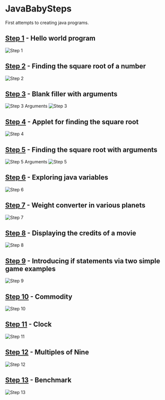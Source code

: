 # JavaBabySteps
First attempts to creating java programs.


<h2><a href="https://github.com/ConstantinosGeorgiou/JavaBabySteps/blob/master/step1.java" title="Step one source code" target="_blank">Step 1</a> - Hello world program</h2> 
<img src="https://github.com/ConstantinosGeorgiou/JavaBabySteps/blob/master/Step1-Saluton.PNG" alt="Step 1"/>

<h2><a href="https://github.com/ConstantinosGeorgiou/JavaBabySteps/blob/master/step2.java" title="Step two source code" target="_blank">Step 2</a> - Finding the square root of a number</h2> 
<img src="https://github.com/ConstantinosGeorgiou/JavaBabySteps/blob/master/Step2-sqrRoot.PNG" alt="Step 2"/>

<h2><a href="https://github.com/ConstantinosGeorgiou/JavaBabySteps/blob/master/step3.java" title="Step three source code" target="_blank">Step 3</a> - Blank filler with arguments</h2> 
<img src="https://github.com/ConstantinosGeorgiou/JavaBabySteps/blob/master/Step3-Arguments.PNG" alt="Step 3 Arguments"/>
<img src="https://github.com/ConstantinosGeorgiou/JavaBabySteps/blob/master/Step3-BlankFiller.PNG" alt="Step 3"/>

<h2><a href="https://github.com/ConstantinosGeorgiou/JavaBabySteps/blob/master/step4.java" title="Step four source code" target="_blank">Step 4</a> - Applet for finding the square root</h2> 
<img src="https://github.com/ConstantinosGeorgiou/JavaBabySteps/blob/master/Step4-rootApplet.PNG" alt="Step 4"/>

<h2><a href="https://github.com/ConstantinosGeorgiou/JavaBabySteps/blob/master/step5.java" title="Step five source code" target="_blank">Step 5</a> - Finding the square root with arguments</h2> 
<img src="https://github.com/ConstantinosGeorgiou/JavaBabySteps/blob/master/Step5-NewRootArguments.PNG" alt="Step 5 Arguments"/>
<img src="https://github.com/ConstantinosGeorgiou/JavaBabySteps/blob/master/Step5-NewRoot.PNG" alt="Step 5"/>

<h2><a href="https://github.com/ConstantinosGeorgiou/JavaBabySteps/blob/master/step6.java" title="Step six source code" target="_blank">Step 6</a> - Exploring java variables</h2> 
<img src="https://github.com/ConstantinosGeorgiou/JavaBabySteps/blob/master/Step6-Variables.PNG" alt="Step 6"/>

<h2><a href="https://github.com/ConstantinosGeorgiou/JavaBabySteps/blob/master/step7.java" title="Step seven source code" target="_blank">Step 7</a> - Weight converter in various planets</h2> 
<img src="https://github.com/ConstantinosGeorgiou/JavaBabySteps/blob/master/Step7-PlanetWeight.PNG" alt="Step 7"/>

<h2><a href="https://github.com/ConstantinosGeorgiou/JavaBabySteps/blob/master/step8.java" title="Step eight source code" target="_blank">Step 8</a> - Displaying the credits of a movie</h2> 
<img src="https://github.com/ConstantinosGeorgiou/JavaBabySteps/blob/master/Step8-Credits.PNG" alt="Step 8"/>

<h2><a href="https://github.com/ConstantinosGeorgiou/JavaBabySteps/blob/master/step9.java" title="Step nine source code" target="_blank">Step 9</a> - Introducing if statements via two simple game examples</h2> 
<img src="https://github.com/ConstantinosGeorgiou/JavaBabySteps/blob/master/Step9-Game.PNG" alt="Step 9"/>

<h2><a href="https://github.com/ConstantinosGeorgiou/JavaBabySteps/blob/master/step10.java" title="Step ten source code" target="_blank">Step 10</a> - Commodity</h2> 
<img src="https://github.com/ConstantinosGeorgiou/JavaBabySteps/blob/master/Step10-Commodity.PNG" alt="Step 10"/>

<h2><a href="https://github.com/ConstantinosGeorgiou/JavaBabySteps/blob/master/step11.java" title="Step eleven source code" target="_blank">Step 11</a> - Clock</h2> 
<img src="https://github.com/ConstantinosGeorgiou/JavaBabySteps/blob/master/Step11-Clock.PNG" alt="Step 11"/>

<h2><a href="https://github.com/ConstantinosGeorgiou/JavaBabySteps/blob/master/step12.java" title="Step twelve source code" target="_blank">Step 12</a> - Multiples of Nine</h2> 
<img src="https://github.com/ConstantinosGeorgiou/JavaBabySteps/blob/master/Step12-Nines.PNG" alt="Step 12"/>

<h2><a href="https://github.com/ConstantinosGeorgiou/JavaBabySteps/blob/master/step13.java" title="Step thirteen source code" target="_blank">Step 13</a> - Benchmark</h2> 
<img src="https://github.com/ConstantinosGeorgiou/JavaBabySteps/blob/master/Step13-Benchmark.PNG" alt="Step 13"/>
